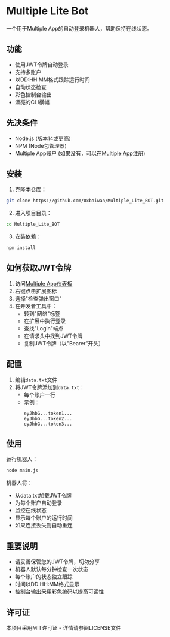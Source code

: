 # Multiple Lite Bot

一个用于Multiple App的自动登录机器人，帮助保持在线状态。

## 功能

- 使用JWT令牌自动登录
- 支持多账户
- 以DD:HH:MM格式跟踪运行时间
- 自动状态检查
- 彩色控制台输出
- 漂亮的CLI横幅

## 先决条件

- Node.js (版本14或更高)
- NPM (Node包管理器)
- Multiple App账户 (如果没有，可以在[Multiple App](https://www.app.multiple.cc/#/signup?inviteCode=4pe17iNY)注册)

## 安装

1. 克隆本仓库：

```bash
git clone https://github.com/0xbaiwan/Multiple_Lite_BOT.git
```

2. 进入项目目录：

```bash
cd Multiple_Lite_BOT
```

3. 安装依赖：

```bash
npm install
```

## 如何获取JWT令牌

1. 访问[Multiple App仪表板](https://www.app.multiple.cc)
2. 右键点击扩展图标
3. 选择"检查弹出窗口"
4. 在开发者工具中：
   - 转到"网络"标签
   - 在扩展中执行登录
   - 查找"Login"端点
   - 在请求头中找到JWT令牌
   - 复制JWT令牌（以"Bearer"开头）

## 配置

1. 编辑`data.txt`文件
2. 将JWT令牌添加到`data.txt`：
   - 每个账户一行
   - 示例：
     ```
     eyJhbG...token1...
     eyJhbG...token2...
     eyJhbG...token3...
     ```

## 使用

运行机器人：

```bash
node main.js
```

机器人将：

- 从data.txt加载JWT令牌
- 为每个账户自动登录
- 监控在线状态
- 显示每个账户的运行时间
- 如果连接丢失则自动重连


## 重要说明

- 请妥善保管您的JWT令牌，切勿分享
- 机器人默认每分钟检查一次状态
- 每个账户的状态独立跟踪
- 时间以DD:HH:MM格式显示
- 控制台输出采用彩色编码以提高可读性

## 许可证

本项目采用MIT许可证 - 详情请参阅LICENSE文件
